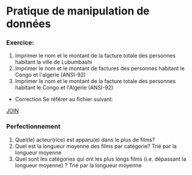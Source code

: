 # Pratique de manipulation de données

### Exercice:

1. Imprimer le nom et le montant de la facture totale des personnes habitant la ville de Lubumbashi
2. Imprimer le nom et le montant de factures des personnes habitant le Congo et l'algerie (ANSI-92)
3. Imprimer le nom et le montant de la facture totale des personnes habitant le Congo et l'Algerie (ANSI-92)

* Correction
Se référer au fichier suivant:

[JOIN](JOIN.md)

### Perfectionnement

1. Quel(le) acteur(rice) est apparu(e) dans le plus de films?
2. Quel est la longueur moyenne des films par catégorie? Trié par la longueur moyenne
3. Quel sont les catégories qui ont les plus longs films (i.e. dépassant la longueur moyenne) ? Trié par la longueur moyenne
